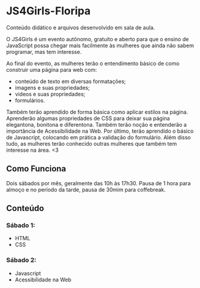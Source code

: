 # JS4Girls-Floripa

Conteúdo didático e arquivos desenvolvido em sala de aula.

O JS4Girls é um evento autônomo, gratuito e aberto para que o ensino de JavaScript possa chegar mais facilmente às mulheres que ainda não sabem programar, mas tem interesse. 

Ao final do evento, as mulheres terão o entendimento básico de como construir uma página para web com:

- conteúdo de texto em diversas formatações;
- imagens e suas propriedades;
- videos e suas propriedades;
- formulários. 

Também terão aprendido de forma básica como aplicar estilos na página. 
Aprenderão algumas propriedades de CSS para deixar sua página elegantona, bonitona e diferentona. 
Também terão noção e entenderão a importância de Acessibilidade na Web.
Por último, terão aprendido o básico de Javascript, colocando em prática a validação do formulário. Além disso tudo, as mulheres terão conhecido outras mulheres que também tem interesse na área. <3


## Como Funciona

Dois sábados por mês, geralmente das 10h às 17h30. Pausa de 1 hora para almoço e no período da tarde, pausa de 30mim para coffebreak. 

## Conteúdo

### Sábado 1:
- HTML
- CSS

### Sábado 2:
- Javascript 
- Acessibilidade na Web